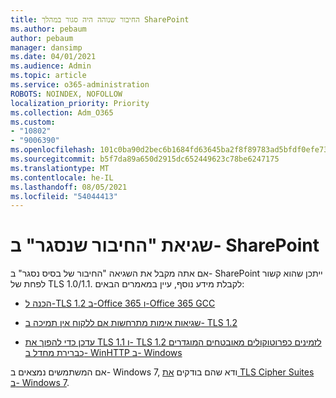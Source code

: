 ```yaml
---
title: החיבור שנוהה היה סגור במהלך SharePoint
ms.author: pebaum
author: pebaum
manager: dansimp
ms.date: 04/01/2021
ms.audience: Admin
ms.topic: article
ms.service: o365-administration
ROBOTS: NOINDEX, NOFOLLOW
localization_priority: Priority
ms.collection: Adm_O365
ms.custom:
- "10802"
- "9006390"
ms.openlocfilehash: 101c0ba90d2bec6b1684fd63645ba2f8f89783ad5bfdf0efe739d31dfd951f66
ms.sourcegitcommit: b5f7da89a650d2915dc652449623c78be6247175
ms.translationtype: MT
ms.contentlocale: he-IL
ms.lasthandoff: 08/05/2021
ms.locfileid: "54044413"
---
```

# <a name="the-underlying-connection-was-closed-error-in-sharepoint"></a>שגיאת "החיבור שנסגר" ב- SharePoint

אם אתה מקבל את השגיאה "החיבור של בסיס נסגר" ב- SharePoint ייתכן שהוא קשור לפחת של TLS 1.0/1.1. לקבלת מידע נוסף, עיין במאמרים הבאים:

- [הכנה ל-TLS 1.2 ב-Office 365 ו-Office 365 GCC](/microsoft-365/compliance/prepare-tls-1.2-in-office-365)

- [שגיאות אימות מתרחשות אם ללקוח אין תמיכה ב- TLS 1.2](https://review.docs.microsoft.com/sharepoint/troubleshoot/administration/authentication-errors-tls12-support)

- [עדכן כדי להפוך את TLS 1.1 ו- TLS 1.2 לזמינים כפרוטוקולים מאובטחים המוגדרים כברירת מחדל ב- WinHTTP ב- Windows](https://support.microsoft.com/topic/update-to-enable-tls-1-1-and-tls-1-2-as-default-secure-protocols-in-winhttp-in-windows-c4bd73d2-31d7-761e-0178-11268bb10392)

אם המשתמשים נמצאים ב- Windows 7, ודא שהם בודקים [את TLS Cipher Suites ב- Windows 7](/windows/win32/secauthn/tls-cipher-suites-in-windows-7).